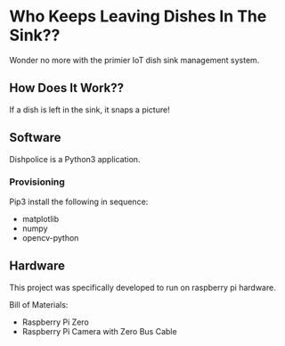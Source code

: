 # Who Keeps Leaving Dishes In The Sink??

Wonder no more with the primier IoT dish sink management system.

## How Does It Work??

If a dish is left in the sink, it snaps a picture!

## Software

Dishpolice is a Python3 application.

### Provisioning

Pip3 install the following in sequence:
* matplotlib
* numpy
* opencv-python

## Hardware

This project was specifically developed to run on raspberry pi hardware.

Bill of Materials:
* Raspberry Pi Zero
* Raspberry Pi Camera with Zero Bus Cable
